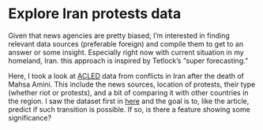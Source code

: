 # Explore Iran protests data

Given that news agencies are pretty biased, I’m interested in finding relevant data sources (preferable foreign) and compile them to get to an answer or some insight. 
Especially right now with current situation in my homeland, Iran. this approach is inspired by Tetlock’s “super forecasting.”

Here, I took a look at [ACLED](https://acleddata.com/) data from conflicts in Iran after the death of Mahsa Amini. This include the news sources, location of protests, their type (whether riot or protests), and a bit of comparing it with other countries in the region. 
I saw the dataset first in [here](https://www.economist.com/graphic-detail/2022/12/08/protest-movements-as-deadly-as-irans-often-end-in-revolution-or-civil-war)
and the goal is to, like the article, predict if such transition is possible. If so, is there a feature showing some significance? 

